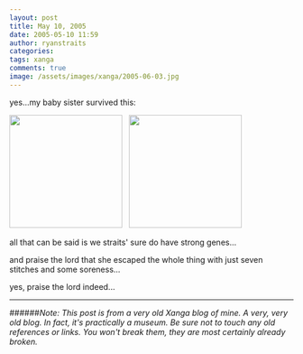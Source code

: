 ```yaml
---
layout: post
title: May 10, 2005
date: 2005-05-10 11:59
author: ryanstraits
categories:
tags: xanga
comments: true
image: /assets/images/xanga/2005-06-03.jpg
---
```

yes...my baby sister survived this:

<!-- break -->

<a href="http://x4c.xanga.com/d8f80605656316405628/b5300523.jpg" target="xangaphoto"><img style="width:200px;border-width:0;" src="http://x4c.xanga.com/d8f80605656316405628/z5300523.jpg" alt="" /></a>   <a href="http://xb9.xanga.com/d2380305753316405635/b5300527.jpg" target="xangaphoto"><img style="width:200px;border-width:0;" src="http://xb9.xanga.com/d2380305753316405635/z5300527.jpg" alt="" /></a>

all that can be said is we straits' sure do have strong genes...

and praise the lord that she escaped the whole thing with just seven stitches and some soreness...

yes, praise the lord indeed...

---

######*Note: This post is from a very old Xanga blog of mine. A very, very old blog. In fact, it's practically a museum. Be sure not to touch any old references or links. You won't break them, they are most certainly already broken.*